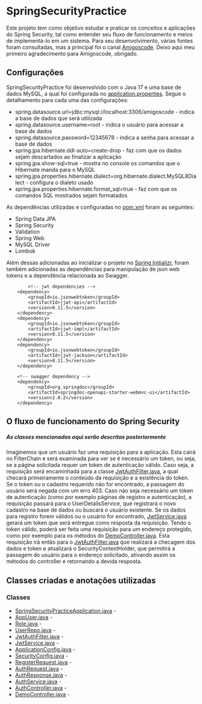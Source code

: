 # SpringSecurityPractice
Este projeto tem como objetivo estudar e praticar os conceitos e aplicações do Spring Security, tal como entender seu fluxo de funcionamento e meios de implementá-lo em um sistema. Para seu desenvolvimento, várias fontes foram consultadas, mas a principal foi o canal [Amigoscode](https://www.youtube.com/@amigoscode). Deixo aqui meu primeiro agradecimento para Amigoscode, obrigado.

## Configurações
SpringSecurityPractice foi desenvolvido com o Java 17 e uma base de dados MySQL, a qual foi configurada no [application.properties](https://github.com/yuriverso/SpringSecurityPractice/blob/main/src/main/resources/application.properties). Segue o detalhamento para cada uma das configurações:
 <ul>
  <li>spring.datasource.url=jdbc:mysql://localhost:3306/amigoscode - indica a base de dados que será utilizada</li>
  <li>spring.datasource.username=root - indica o usuário para acessar a base de dados</li>
  <li>spring.datasource.password=12345678 -  indica a senha para acessar a base de dados</li>
  <li>spring.jpa.hibernate.ddl-auto=create-drop - faz com que os dados sejam descartados ao finalizar a aplicação</li>
  <li>spring.jpa.show-sql=true - mostra no console os comandos que o Hibernate manda para o MySQL</li>
  <li>spring.jpa.properties.hibernate.dialect=org.hibernate.dialect.MySQL8Dialect - configura o dialeto usado</li>
  <li>spring.jpa.properties.hibernate.format_sql=true - faz com que os comandos SQL mostrados sejam formatados</li>
 </ul>
 
 As dependências utilizadas e configuradas no [pom.xml](https://github.com/yuriverso/SpringSecurityPractice/blob/main/pom.xml) foram as seguintes:
 <ul>
 <li>Spring Data JPA</li>
 <li>Spring Security</li>
 <li>Validation</li>
 <li>Spring Web</li>
 <li>MySQL Driver</li>
 <li>Lombok</li>
 </ul>
 Além dessas adicionadas ao inicializar o projeto no <a href="https://start.spring.io/">Spring Initializr</a>, foram também adicionadas as dependências para manipulação de json web tokens e a dependência relacionada ao Swagger.
 
            <!-- jwt dependencies -->
		<dependency>
			<groupId>io.jsonwebtoken</groupId>
			<artifactId>jjwt-api</artifactId>
			<version>0.11.5</version>
		</dependency>
		<dependency>
			<groupId>io.jsonwebtoken</groupId>
			<artifactId>jjwt-impl</artifactId>
			<version>0.11.5</version>
		</dependency>
		<dependency>
			<groupId>io.jsonwebtoken</groupId>
			<artifactId>jjwt-jackson</artifactId>
			<version>0.11.5</version>
		</dependency>
		
		<!-- swagger dependency -->
		<dependency>
			<groupId>org.springdoc</groupId>
			<artifactId>springdoc-openapi-starter-webmvc-ui</artifactId>
			<version>2.0.2</version>
		</dependency>
		
## O fluxo de funcionamento do Spring Security
##### As classes mencionadas aqui serão descritas posteriormente
Imaginemos que um usuário faz uma requisição para a aplicação. Esta cairá no FilterChain e será examinada para ver se é necessário um token, ou seja, se a página solicitada requer um token de autenticação válido. Caso seja, a requisição será encaminhada para a classe [JwtAuthFilter.java](https://github.com/yuriverso/SpringSecurityPractice/blob/main/src/main/java/springsecurity/SecurityPractice/jwt/JwtAuthFilter.java), a qual checará primeiramente o conteúdo da requisição e a existência do token. Se o token ou o cadastro requerido não for encontrado, a passagem do usuário será negada com um erro 403. Caso não seja necessário um token de autenticação (como por exemplo páginas de registro e autenticação), a requisição passará para o UserDetailsService, que registrará o novo cadastro na base de dados ou buscará o usuário existente. Se os dados para registro forem válidos ou o usuário for encontrado, [JwtService.java](https://github.com/yuriverso/SpringSecurityPractice/blob/main/src/main/java/springsecurity/SecurityPractice/jwt/JwtService.java) gerará um token que será entregue como resposta da requisição. Tendo o token válido, poderá ser feita uma requisição para um endereço protegido, como por exemplo para os métodos do [DemoController.java](https://github.com/yuriverso/SpringSecurityPractice/blob/main/src/main/java/springsecurity/SecurityPractice/demo/DemoController.java). Esta requisição irá então para o [JwtAuthFilter.java](https://github.com/yuriverso/SpringSecurityPractice/blob/main/src/main/java/springsecurity/SecurityPractice/jwt/JwtAuthFilter.java) que realizará a checagem dos dados e token e atualizará o SecurityContextHolder, que permitirá a passagem do usuário para o endereço solicitado, ativando assim os métodos do controller e retornando a devida resposta.

## Classes criadas e anotações utilizadas
### Classes
<ul>
<li><a href="https://github.com/yuriverso/SpringSecurityPractice/blob/main/src/main/java/springsecurity/SecurityPractice/SpringSecurityPracticeApplication.java">SpringSecurityPracticeApplication.java</a> - </li>
<li><a href="https://github.com/yuriverso/SpringSecurityPractice/blob/main/src/main/java/springsecurity/SecurityPractice/appuser/AppUser.java">AppUser.java</a> - </li>
<li><a href="https://github.com/yuriverso/SpringSecurityPractice/blob/main/src/main/java/springsecurity/SecurityPractice/appuser/Role.java">Role.java</a> - </li>
<li><a href="https://github.com/yuriverso/SpringSecurityPractice/blob/main/src/main/java/springsecurity/SecurityPractice/appuser/UserRepo.java">UserRepo.java</a> - </li>
<li><a href="https://github.com/yuriverso/SpringSecurityPractice/blob/main/src/main/java/springsecurity/SecurityPractice/jwt/JwtAuthFilter.java">JwtAuthFilter.java</a> - </li>
<li><a href="https://github.com/yuriverso/SpringSecurityPractice/blob/main/src/main/java/springsecurity/SecurityPractice/jwt/JwtService.java">JwtService.java</a> - </li>
<li><a href="https://github.com/yuriverso/SpringSecurityPractice/blob/main/src/main/java/springsecurity/SecurityPractice/config/ApplicationConfig.java">ApplicationConfig.java</a> - </li>
<li><a href="https://github.com/yuriverso/SpringSecurityPractice/blob/main/src/main/java/springsecurity/SecurityPractice/config/SecurityConfig.java">SecurityConfig.java</a> - </li>
<li><a href="https://github.com/yuriverso/SpringSecurityPractice/blob/main/src/main/java/springsecurity/SecurityPractice/auth/RegisterRequest.java">RegisterRequest.java</a> - </li>
<li><a href="https://github.com/yuriverso/SpringSecurityPractice/blob/main/src/main/java/springsecurity/SecurityPractice/auth/AuthRequest.java">AuthRequest.java</a> - </li>
<li><a href="https://github.com/yuriverso/SpringSecurityPractice/blob/main/src/main/java/springsecurity/SecurityPractice/auth/AuthResponse.java">AuthResponse.java</a> - </li>
<li><a href="https://github.com/yuriverso/SpringSecurityPractice/blob/main/src/main/java/springsecurity/SecurityPractice/auth/AuthService.java">AuthService.java</a> - </li>
<li><a href="https://github.com/yuriverso/SpringSecurityPractice/blob/main/src/main/java/springsecurity/SecurityPractice/auth/AuthController.java">AuthController.java</a> - </li>
<li><a href="https://github.com/yuriverso/SpringSecurityPractice/blob/main/src/main/java/springsecurity/SecurityPractice/demo/DemoController.java">DemoController.java</a> - </li>
</ul>

